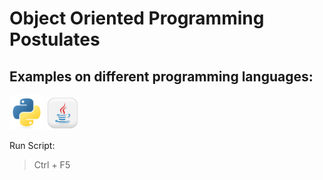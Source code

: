 # Object Oriented Programming Postulates 

## Examples on different programming languages:
<img src='https://raw.githubusercontent.com/devicons/devicon/master/icons/python/python-original.svg' width='55px' />
<img src='https://raw.githubusercontent.com/Ivan-Corporation/Ivan-Corporation/main/icons/java_22523.png' width='52px' />


Run Script:
> Ctrl + F5